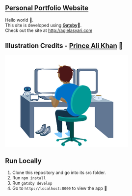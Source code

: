 [**Personal Portfolio Website**](https://github.com/agielasyari/personal-website-react)
-
Hello world 👋. <br/>
This site is developed using [**Gatsby**](https://www.gatsbyjs.org/)🚀.<br/>
Check out the site at http://agielasyari.com

Illustration Credits - [**Prince Ali Khan**](https://github.com/princealikhan) 👑
-
![Preview Me](src/assets/images/poyntdeveloper.png)


**Run Locally**
-
 1.  Clone this repository and go into its src folder.
 2.  Run  `npm install`
 3.  Run  `gatsby develop`
 4.  Go to  `http://localhost:8000`  to view the app 🚀
